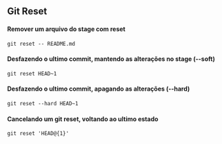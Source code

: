 ## Git Reset

#### Remover um arquivo do stage com reset
```
git reset -- README.md
```

#### Desfazendo o ultimo commit, mantendo as alterações no stage (--soft)
```
git reset HEAD~1
```

#### Desfazendo o ultimo commit, apagando as alterações (--hard)
```
git reset --hard HEAD~1
```

#### Cancelando um git reset, voltando ao ultimo estado
```
git reset 'HEAD@{1}'
```